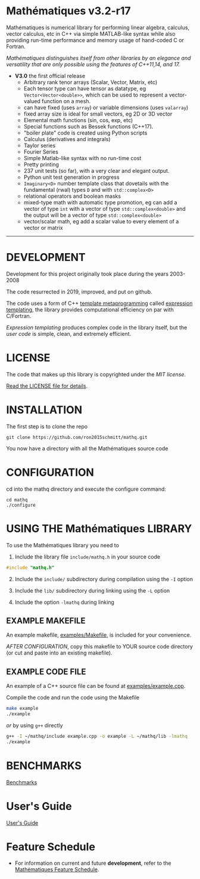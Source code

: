 # Mathématiques v3.2-r17

Mathématiques is numerical library for performing linear algebra, calculus, vector calculus, etc in C++ via simple MATLAB-like syntax while also providing run-time performance and memory usage of hand-coded C or Fortran.

_Mathématiques distinguishes itself from other libraries by an elegance and versatility that are only possible using the features of C++11,14, and 17._

+ **V3.0** the first official release
  + Arbitrary rank tenor arrays (Scalar, Vector, Matrix, etc)
  + Each tensor type can have tensor as datatype, eg `Vector<Vector<double>>`, which can be used to represent a vector-valued function on a mesh.
  + can have fixed (uses `array`) or variable dimensions (uses `valarray`)
  + fixed array size is ideal for small vectors, eg 2D or 3D vector
  + Elemental math functions (sin, cos, exp, etc)
  + Special functions such as Bessek functions (C++17).
  + "boiler plate" code is created using Python scripts
  + Calculus (derivatives and integrals)
  + Taylor series
  + Fourier Series
  + Simple Matlab-like syntax with no run-time cost
  + Pretty printing
  + 237 unit tests (so far), with a very clear and elegant output.
  + Python unit test generation in progress
  + `Imaginary<D>` number template class that dovetails with the fundamental (rwal) types `D` and  with `std::complex<D>`
  + relational operators and boolean masks
  + mixed-type math with automatic type promotion, eg can add a vector of type `int` with a vector of type `std::complex<double>` and the output will be a vector of type `std::complex<double>`
  + vector/scalar math, eg add a scalar value to every element of a vector or matrix

  
---------------------------------------------------------------------------

# DEVELOPMENT

Development for this project originally took place during the years 2003-2008 

The code resurrected in 2019, improved, and put on github.

The code uses a form of C++ [template metaprogramming](https://en.wikipedia.org/wiki/Template_metaprogramming) called [expression templating](https://en.wikipedia.org/wiki/Expression_templates), the library provides computational efficiency on par with C/Fortran.

*Expression templating* produces complex code in the library itself, but the *user code* is simple, clean, and extremely efficient.

# LICENSE 

The code that makes up this library is copyrighted under the *MIT license*.

[Read the LICENSE file for details](LICENSE).

# INSTALLATION

The first step is to clone the repo

```git clone https://github.com/ron2015schmitt/mathq.git```

You now have a directory with all the Mathématiques source code

# CONFIGURATION

cd into the mathq directory and execute the configure command:

```
cd mathq
./configure
```

# USING THE Mathématiques LIBRARY

To use the Mathématiques library you need to 

1. Include the library file `include/mathq.h` in your source code
```C++
#include "mathq.h"
```
2. Include the `include/` subdirectory during compilation using the `-I` option

3. Include the `lib/` subdirectory during linking using the `-L` option

4. Include the option `-lmathq` during linking

## EXAMPLE MAKEFILE

An example makefile, [examples/Makefile](examples/Makefile),  is included for your convenience.

*AFTER CONFIGURATION*, copy this makefile to YOUR source code directory (or cut and paste into an existing makefile).

## EXAMPLE CODE FILE

An example of a C++ source file can be found at [examples/example.cpp](examples/example.cpp).

Compile the code and run the code using the Makefile
```bash
make example
./example
```
*or* by using `g++` directly
```bash
g++ -I ~/mathq/include example.cpp -o example -L ~/mathq/lib -lmathq
./example
```

# BENCHMARKS

[Benchmarks](benchmark/README.md)

# User's Guide

[User's Guide](doc/README.md)

# Feature Schedule

* For information on current and future **development**, refer to the [Mathématiques Feature Schedule](todo/README.md).